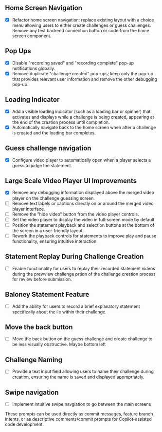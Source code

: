 ## Home Screen Navigation
- [x] Refactor home screen navigation: replace existing layout with a choice menu allowing users to either create challenges or guess challenges. Remove any test backend connection button or code from the home screen component.

## Pop Ups
- [x] Disable "recording saved" and "recording complete" pop-up notifications globally.
- [x] Remove duplicate "challenge created" pop-ups; keep only the pop-up that provides relevant user information and remove the other debugging pop-up.

## Loading Indicator
- [x] Add a visible loading indicator (such as a loading bar or spinner) that activates and displays while a challenge is being created, appearing at the end of the creation process until completion.
- [x] Automatically navigate back to the home screen when after a challenge is created and the loading bar completes.

## Guess challenge navigation
- [x] Configure video player to automatically open when a player selects a guess to judge the statement.

## Large Scale Video Player UI Improvements
- [x] Remove any debugging information displayed above the merged video player on the challenge guessing screen.
- [ ] Remove text labels or captions directly on or around the merged video player interface.
- [ ] Remove the "hide video" button from the video player controls.
- [ ] Set the video player to display the video in full-screen mode by default.
- [ ] Position the statement playback and selection buttons at the bottom of the screen in a user-friendly layout.
- [ ] Rework the playback controls for statements to improve play and pause functionality, ensuring intuitive interaction.

## Statement Replay During Challenge Creation
- [ ] Enable functionality for users to replay their recorded statement videos during the prewview challenge prtion of the challenge creation process for review before submission.

## Baloney Statement Feature
- [ ] Add the ability for users to record a brief explanatory statement specifically about the lie within their challenge.

## Move the back button 
- [ ] Move the back button on the guess challenge and create challenge to be less visually obstructive. Maybe bottom left

## Challenge Naming
- [ ] Provide a text input field allowing users to name their challenge during creation, ensuring the name is saved and displayed appropriately.

## Swipe navigation
- [ ] Implement intuitive swipe navgiation to go between the main screens

These prompts can be used directly as commit messages, feature branch intents, or as descriptive comments/commit prompts for Copilot-assisted code development.